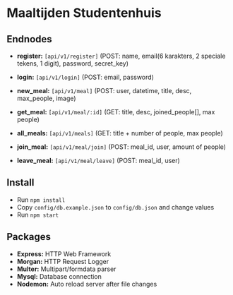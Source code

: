 # Maaltijden Studentenhuis
## Endnodes

- **register:** `[api/v1/register]` (POST: name, email(6 karakters, 2 speciale tekens, 1 digit), password, secret_key)
- **login:** `[api/v1/login]` (POST: email, password)


- **new_meal:** `[api/v1/meal]` (POST: user, datetime, title, desc, max_people, image) 
- **get_meal:** `[api/v1/meal/:id]` (GET: title, desc, joined_people[], max people) 
- **all_meals:** `[api/v1/meals]` (GET: title + number of people, max people)
- **join_meal:** `[api/v1/meal/join]` (POST: meal_id, user, amount of people)
- **leave_meal:** `[api/v1/meal/leave]` (POST: meal_id, user)

## Install
- Run `npm install`
- Copy `config/db.example.json` to `config/db.json` and change values
- Run `npm start`

## Packages

- **Express:** HTTP Web Framework
- **Morgan:** HTTP Request Logger
- **Multer:** Multipart/formdata parser
- **Mysql:** Database connection
- **Nodemon:** Auto reload server after file changes
